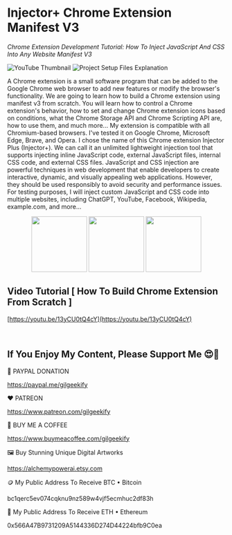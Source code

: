 # Injector+ Chrome Extension Manifest V3

_Chrome Extension Development Tutorial: How To Inject JavaScript And CSS Into Any Website Manifest V3_

![YouTube Thumbnail](https://raw.githubusercontent.com/saeedkohansal/InjectorPlus-Chrome-Extension-Manifest-V3/main/images/InjectorPlus-Chrome-Extension-Manifest-V3.png "Injector+ Chrome Extension Manifest V3")
![Project Setup Files Explanation](https://raw.githubusercontent.com/saeedkohansal/InjectorPlus-Chrome-Extension-Manifest-V3/main/images/Project-Structure-Explanation.png "Project Structure Explanation")

A Chrome extension is a small software program that can be added to the Google Chrome web browser to add new features or modify the browser's functionality. We are going to learn how to build a Chrome extension using manifest v3 from scratch. You will learn how to control a Chrome extension's behavior, how to set and change Chrome extension icons based on conditions, what the Chrome Storage API and Chrome Scripting API are, how to use them, and much more... My extension is compatible with all Chromium-based browsers. I've tested it on Google Chrome, Microsoft Edge, Brave, and Opera. I chose the name of this Chrome extension Injector Plus (Injector+). We can call it an unlimited lightweight injection tool that supports injecting inline JavaScript code, external JavaScript files, internal CSS code, and external CSS files. JavaScript and CSS injection are powerful techniques in web development that enable developers to create interactive, dynamic, and visually appealing web applications. However, they should be used responsibly to avoid security and performance issues. For testing purposes, I will inject custom JavaScript and CSS code into multiple websites, including ChatGPT, YouTube, Facebook, Wikipedia, example.com, and more...

<div style="text-align: center;">
<img src="https://raw.githubusercontent.com/saeedkohansal/InjectorPlus-Chrome-Extension-Manifest-V3/main/source-code/assets/icons/Original.png" width="128">
<img src="https://raw.githubusercontent.com/saeedkohansal/InjectorPlus-Chrome-Extension-Manifest-V3/main/source-code/assets/icons/enabled/Original.png" width="128">
<img src="https://raw.githubusercontent.com/saeedkohansal/InjectorPlus-Chrome-Extension-Manifest-V3/main/source-code/assets/icons/disabled/Original.png" width="128">
</div>

## Video Tutorial [ How To Build Chrome Extension From Scratch ]
[https://youtu.be/13yCU0tQ4cY](https://youtu.be/13yCU0tQ4cY)

 

## If You Enjoy My Content, Please Support Me 😍🙏

💙 PAYPAL DONATION

https://paypal.me/gilgeekify

❤️ PATREON

https://www.patreon.com/gilgeekify

💛 BUY ME A COFFEE

https://www.buymeacoffee.com/gilgeekify

🖼️ Buy Stunning Unique Digital Artworks

https://alchemypowerai.etsy.com

🪙 My Public Address To Receive BTC • Bitcoin

bc1qerc5ev074cqknu9nz589w4vjf5ecmhuc2df83h

🥈 My Public Address To Receive ETH • Ethereum

0x566A47B9731209A5144336D274D44224bfb9C0ea
